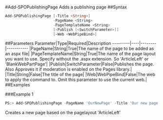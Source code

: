 #Add-SPOPublishingPage
Adds a publishing page
##Syntax
```powershell
Add-SPOPublishingPage [-Title <String>]
                      -PageName <String>
                      -PageTemplateName <String>
                      [-Publish [<SwitchParameter>]]
                      [-Web <WebPipeBind>]
```


##Parameters
Parameter|Type|Required|Description
---------|----|--------|-----------
|PageName|String|True|The name of the page to be added as an aspx file|
|PageTemplateName|String|True|The name of the page layout you want to use. Specify without the .aspx extension. So 'ArticleLeft' or 'BlankWebPartPage'|
|Publish|SwitchParameter|False|Publishes the page. Also Approves it if moderation is enabled on the Pages library.|
|Title|String|False|The title of the page|
|Web|WebPipeBind|False|The web to apply the command to. Omit this parameter to use the current web.|
##Examples

###Example 1
```powershell
PS:> Add-SPOPublishingPage -PageName 'OurNewPage' -Title 'Our new page' -PageTemplateName 'ArticleLeft'
```
Creates a new page based on the pagelayout 'ArticleLeft'
